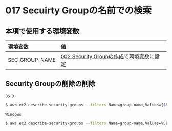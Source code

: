 # 017 Secuirty Groupの名前での検索

## 本項で使用する環境変数

|環境変数|値|
|:--|:--|
|SEC_GROUP_NAME|[002 Security Groupの作成](/ec2/002_create_security.md)で環境変数に設定|

## Security Groupの削除の削除

`OS X`

```bash
$ aws ec2 describe-security-groups --filters Name=group-name,Values={$SEC_GROUP_NAME}
```

`Windows`

```bash
$ aws ec2 describe-security-groups --filters Name=group-name,Values=%SEC_GROUP_NAME%
```

